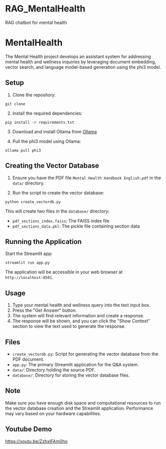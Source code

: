 # RAG_MentalHealth
RAG chatbot for mental health 

# MentalHealth
The Mental Health project develops an assistant system for addressing mental health and wellness inquiries by leveraging document embedding, vector search, and language model-based generation using the phi3 model.

## Setup

1. Clone the repository:
```
git clone 
```
2. Install the required dependencies:
```
pip install -r requirements.txt
```
3. Download and install Ollama from [Ollama](https://ollama.com/)

4. Pull the phi3 model using Ollama:
```
ollama pull phi3
```

## Creating the Vector Database

1. Ensure you have the PDF file `Mental Health Handbook English.pdf` in the `data/` directory.

2. Run the script to create the vector database:
```
python create_vectordb.py
```
This will create two files in the `database/` directory:
- `pdf_sections_index.faiss`: The FAISS index file
- `pdf_sections_data.pkl`: The pickle file containing section data

## Running the Application

Start the Streamlit app:
```
streamlit run app.py
```
The application will be accessible in your web browser at `http://localhost:8501`.

## Usage

1. Type your mental health and wellness query into the text input box.
2. Press the "Get Answer" button.
3. The system will find relevant information and create a response.
4. The response will be shown, and you can click the "Show Context" section to view the text used to generate the response.

## Files

- `create_vectordb.py`: Script for generating the vector database from the PDF document.
- `app.py`: The primary Streamlit application for the Q&A system.
- `data/`: Directory holding the source PDF.
- `database/`: Directory for storing the vector database files.

## Note

Make sure you have enough disk space and computational resources to run the vector database creation and the Streamlit application. Performance may vary based on your hardware capabilities.

## Youtube Demo
https://youtu.be/ZzhxlFAm0ho


